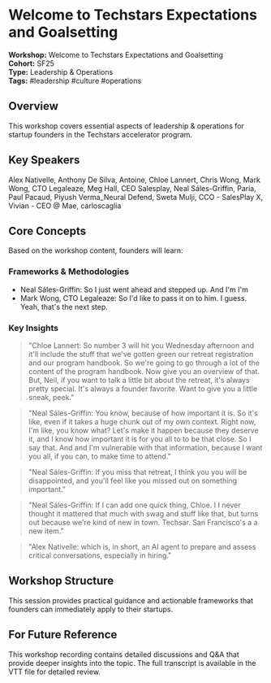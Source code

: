 # Welcome to Techstars Expectations and Goalsetting

**Workshop:** Welcome to Techstars Expectations and Goalsetting  
**Cohort:** SF25  
**Type:** Leadership & Operations  
**Tags:** #leadership #culture #operations

## Overview

This workshop covers essential aspects of leadership & operations for startup founders in the Techstars accelerator program.

## Key Speakers

Alex Nativelle, Anthony De Silva, Antoine, Chloe Lannert, Chris Wong, Mark Wong, CTO Legaleaze, Meg Hall, CEO Salesplay, Neal Sáles-Griffin, Paria, Paul Pacaud, Piyush Verma_Neural Defend, Sweta Mulji, CCO - SalesPlay X, Vivian - CEO @ Mae, carloscaglia

## Core Concepts

Based on the workshop content, founders will learn:


### Frameworks & Methodologies

- Neal Sáles-Griffin: So I just went ahead and stepped up. And I'm I'm
- Mark Wong, CTO Legaleaze: So I'd like to pass it on to him. I guess. Yeah, that's the next step.

### Key Insights

> "Chloe Lannert: So number 3 will hit you Wednesday afternoon and it'll include the stuff that we've gotten green our retreat registration and our program handbook. So we're going to go through a lot of the content of the program handbook. Now give you an overview of that. But, Neil, if you want to talk a little bit about the retreat, it's always pretty special. It's always a founder favorite. Want to give you a little sneak, peek."

> "Neal Sáles-Griffin: You know, because of how important it is. So it's like, even if it takes a huge chunk out of my own context. Right now, I'm like, you know what? Let's make it happen because they deserve it, and I know how important it is for you all to to be that close. So I say that. And and I'm vulnerable with that information, because I want you all, if you can, to make time to attend."

> "Neal Sáles-Griffin: If you miss that retreat, I think you you will be disappointed, and you'll feel like you missed out on something important."

> "Neal Sáles-Griffin: If I can add one quick thing, Chloe. I I never thought it mattered that much with swag and stuff like that, but turns out because we're kind of new in town. Techsar. San Francisco's a a new item."

> "Alex Nativelle: which is, in short, an AI agent to prepare and assess critical conversations, especially in hiring."


## Workshop Structure

This session provides practical guidance and actionable frameworks that founders can immediately apply to their startups.

## For Future Reference

This workshop recording contains detailed discussions and Q&A that provide deeper insights into the topic. The full transcript is available in the VTT file for detailed review.
